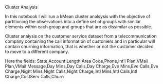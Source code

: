 Cluster Analysis


In this notebook I will run a kMean cluster analsysis with the objective of partitioning the observations into a define set of groups with similar elements within each group and groups that are as dissimilar as possible.

Cluster analysis on the customer service dataset from a telecommunication company containing the call information of customers and in particular will contain churning information, that is whether or not the customer decided to move to a different company.

Here the fields: State,Account Length,Area Code,Phone,Int'l Plan,VMail Plan,VMail Message,Day Mins,Day Calls,Day Charge,Eve Mins,Eve Calls,Eve Charge,Night Mins,Night Calls,Night Charge,Intl Mins,Intl Calls,Intl Charge,CustServ Calls,Churn

